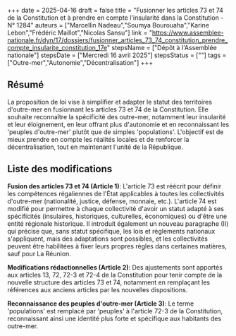 +++
date = 2025-04-16
draft = false
title = "Fusionner les articles 73 et 74 de la Constitution et à prendre en compte l'insularité dans la Constitution - N° 1284"
auteurs = ["Marcellin Nadeau","Soumya Bourouaha","Karine Lebon","Frédéric Maillot","Nicolas Sansu"]
link = "https://www.assemblee-nationale.fr/dyn/17/dossiers/fusionner_articles_73_74_constitution_prendre_compte_insularite_constitution_17e"
stepsName = ["Dépôt à l'Assemblée nationale"]
stepsDate = ["Mercredi 16 avril 2025"]
stepsStatus = [""]
tags = ["Outre-mer","Autonomie","Décentralisation"]
+++

## Résumé

La proposition de loi vise à simplifier et adapter le statut des territoires d'outre-mer en fusionnant les articles 73 et 74 de la Constitution. Elle souhaite reconnaître la spécificité des outre-mer, notamment leur insularité et leur éloignement, en leur offrant plus d'autonomie et en reconnaissant les 'peuples d'outre-mer' plutôt que de simples 'populations'. L'objectif est de mieux prendre en compte les réalités locales et de renforcer la décentralisation, tout en maintenant l'unité de la République.

## Liste des modifications

**Fusion des articles 73 et 74 (Article 1)**: L'article 73 est réécrit pour définir les compétences régaliennes de l'État applicables à toutes les collectivités d'outre-mer (nationalité, justice, défense, monnaie, etc.). L'article 74 est modifié pour permettre à chaque collectivité d'avoir un statut adapté à ses spécificités (insulaires, historiques, culturelles, économiques) ou d'être une entité régionale historique. Il introduit également un nouveau paragraphe (II) qui précise que, sans statut spécifique, les lois et règlements nationaux s'appliquent, mais des adaptations sont possibles, et les collectivités peuvent être habilitées à fixer leurs propres règles dans certaines matières, sauf pour La Réunion.

**Modifications rédactionnelles (Article 2)**: Des ajustements sont apportés aux articles 13, 72, 72-3 et 72-4 de la Constitution pour tenir compte de la nouvelle structure des articles 73 et 74, notamment en remplaçant les références aux anciens articles par les nouvelles dispositions.

**Reconnaissance des peuples d'outre-mer (Article 3)**: Le terme 'populations' est remplacé par 'peuples' à l'article 72-3 de la Constitution, reconnaissant ainsi une identité plus forte et spécifique aux habitants des outre-mer.
